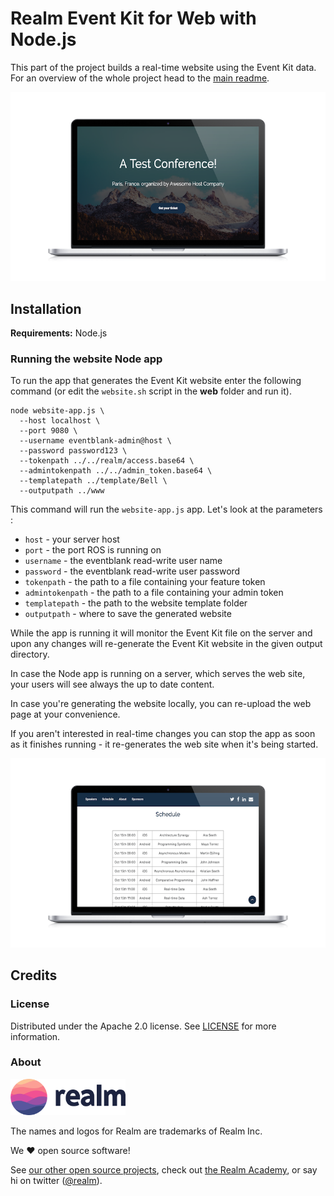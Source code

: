 # Realm Event Kit for Web with Node.js

This part of the project builds a real-time website using the Event Kit data. For an overview of the whole project head to the [main readme](../README.md).

![](../assets/website-1.png)

## Installation

**Requirements:** Node.js

### Running the website Node app

To run the app that generates the Event Kit website enter the following command (or edit the `website.sh` script in the **web** folder and run it).

```
node website-app.js \
  --host localhost \
  --port 9080 \
  --username eventblank-admin@host \
  --password password123 \
  --tokenpath ../../realm/access.base64 \
  --admintokenpath ../../admin_token.base64 \
  --templatepath ../template/Bell \
  --outputpath ../www 
```

This command will run the `website-app.js` app. Let's look at the parameters :

* `host` - your server host
* `port` - the port ROS is running on
* `username` - the eventblank read-write user name
* `password` - the eventblank read-write user password
* `tokenpath` - the path to a file containing your feature token
* `admintokenpath` - the path to a file containing your admin token
* `templatepath` - the path to the website template folder
* `outputpath` - where to save the generated website

While the app is running it will monitor the Event Kit file on the server and upon any changes will re-generate the Event Kit website in the given output directory.

In case the Node app is running on a server, which serves the web site, your users will see always the up to date content.

In case you're generating the website locally, you can re-upload the web page at your convenience.

If you aren't interested in real-time changes you can stop the app as soon as it finishes running - it re-generates the web site when it's being started.

![](../assets/website-2.png)

## Credits

### License

Distributed under the Apache 2.0 license. See [LICENSE](../LICENSE) for more information.

### About

<img src="../assets/realm.png" width="184" />

The names and logos for Realm are trademarks of Realm Inc.

We :heart: open source software!

See [our other open source projects](https://realm.github.io), check out [the Realm Academy](https://academy.realm.io), or say hi on twitter ([@realm](https://twitter.com/realm)).
